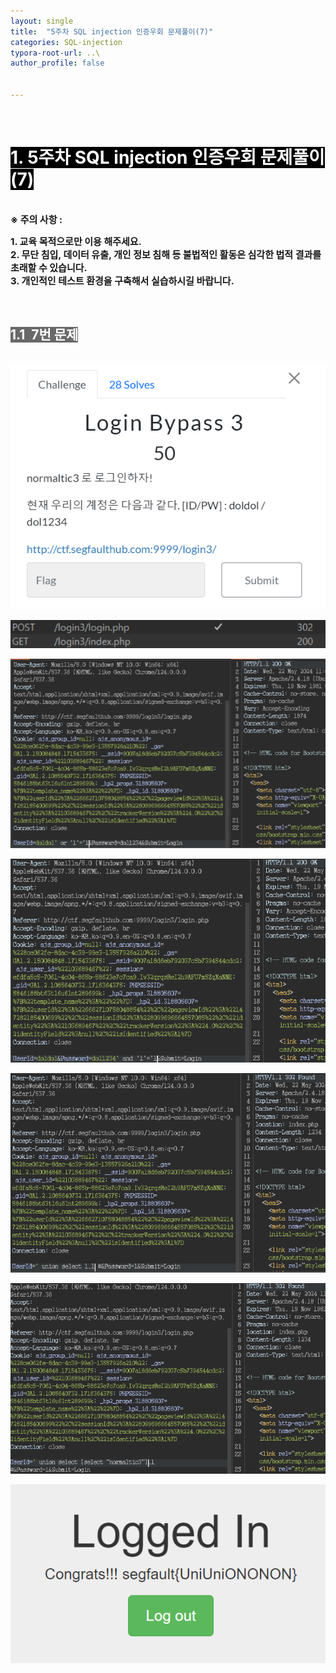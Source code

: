 ```yaml
---
layout: single
title:  "5주차 SQL injection 인증우회 문제풀이(7)"
categories: SQL-injection
typora-root-url: ..\
author_profile: false


---
```


<br>

# <span style="background:#000000; color:#ffffff">1. 5주차 SQL injection 인증우회 문제풀이(7)</span>

<br><span style='font-weight:bold; font-size:15px'> ※ 주의 사항 :</span>   

<span style='font-weight:bold; font-size:15px'>1. 교육 목적으로만 이용 해주세요.</span><br>
<span style='font-weight:bold; font-size:15px'>2. 무단 침입, 데이터 유출, 개인 정보 침해 등 불법적인 활동은 심각한 법적 결과를 초래할 수 있습니다.</span><br>
<span style='font-weight:bold; font-size:15px'>3.  개인적인 테스트 환경을 구축해서 실습하시길 바랍니다. </span>

<br>

## <span style="background:#696969; color:#ffffff">1.1  7번 문제</span>

<br>![1](/images/2024-05-29-SQLinjection11/1.PNG)

![2](/images/2024-05-29-SQLinjection11/2.PNG)

![3](/images/2024-05-29-SQLinjection11/3.PNG)

![4](/images/2024-05-29-SQLinjection11/4.PNG)

![5](/images/2024-05-29-SQLinjection11/5.PNG)

![6](/images/2024-05-29-SQLinjection11/6.PNG)

![7](/images/2024-05-29-SQLinjection11/7.PNG)